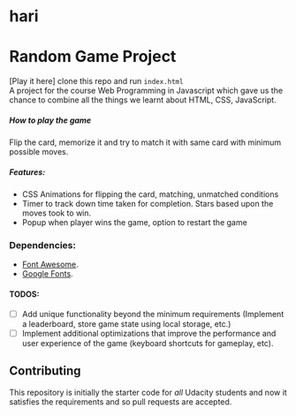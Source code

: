 # hari
# Random Game Project
[Play it here]      clone this repo and run `index.html` <br>
A project for the course Web Programming in Javascript which gave us the chance to combine all the things we learnt about HTML, CSS, JavaScript.
##### How to play the game
 Flip the card, memorize it and try to match it with same card with minimum possible moves.
##### Features:
 - CSS Animations for flipping the card, matching, unmatched conditions
 - Timer to track down time taken for completion. Stars based upon the moves took to win.
 - Popup when player wins the game, option to restart the game
### Dependencies:
* [Font Awesome](https://fontawesome.com/how-to-use/on-the-web/setup/getting-started?using=web-fonts-with-css).
* [Google Fonts](https://fonts.google.com/).
#### TODOS:
- [ ] Add unique functionality beyond the minimum requirements (Implement a leaderboard, store game state using local storage, etc.)
- [ ] Implement additional optimizations that improve the performance and user experience of the game (keyboard shortcuts for gameplay, etc).

## Contributing
This repository is initially the starter code for _all_ Udacity students and now it satisfies the requirements and so pull requests are accepted.

